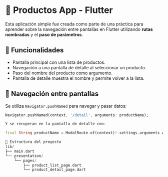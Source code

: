 # 🛒 Productos App - Flutter

Esta aplicación simple fue creada como parte de una práctica para aprender sobre la navegación entre pantallas en Flutter utilizando **rutas nombradas** y el **paso de parámetros**.

## 📱 Funcionalidades

- Pantalla principal con una lista de productos.
- Navegación a una pantalla de detalle al seleccionar un producto.
- Paso del nombre del producto como argumento.
- Pantalla de detalle muestra el nombre y permite volver a la lista.

## 🚀 Navegación entre pantallas

Se utiliza `Navigator.pushNamed` para navegar y pasar datos:
```dart
Navigator.pushNamed(context, '/detail', arguments: productName);

Y se recuperan en la pantalla de detalle con:

final String productName = ModalRoute.of(context)!.settings.arguments as String;

📂 Estructura del proyecto
lib/
├── main.dart
└── presentation/
    └── pages/
        ├── product_list_page.dart
        └── product_detail_page.dart
